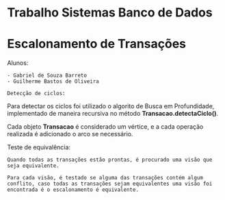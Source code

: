Trabalho Sistemas Banco de Dados
================================
Escalonamento de Transações
===========================

Alunos:
~~~~~~~
- Gabriel de Souza Barreto
- Guilherme Bastos de Oliveira

Detecção de ciclos:
~~~~~~~~~~~~~~~~~~~
Para detectar os ciclos foi utilizado o algorito de Busca em Profundidade, implementado de maneira recursiva no método **Transacao.detectaCiclo()**.

Cada objeto **Transacao** é considerado um vértice, e a cada operação realizada é adicionado o arco se necessário.

Teste de equivalência:
~~~~~~~~~~~~~~~~~~~~~~
Quando todas as transações estão prontas, é procurado uma visão que seja equivalente.

Para cada visão, é testado se alguma das transações contém algum conflito, caso todas as transações sejam equivalentes uma visão foi encontrada é o escalonamento é equivalente.
